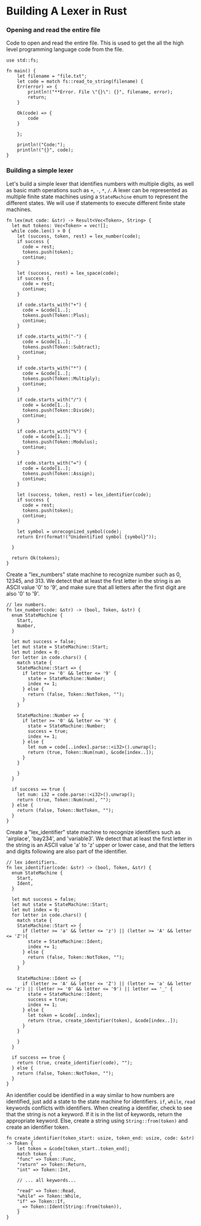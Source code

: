 # Building A Lexer in Rust

### Opening and read the entire file

Code to open and read the entire file. This is used to get the all the high level programming language code
from the file.

```
use std::fs;

fn main() {
    let filename = "file.txt";
    let code = match fs::read_to_string(filename) {
    Err(error) => {
        println!("**Error. File \"{}\": {}", filename, error);
        return;
    }

    Ok(code) => {
        code
    } 

    };

    println!("Code:");
    println!("{}", code);
}
```

### Building a simple lexer

Let's build a simple lexer that identifies numbers with multiple digits, as well
as basic math operations such as `+`, `-`, `*`, `/`. A lexer can be represented as
multiple finite state machines using a `StateMachine` enum to represent the different states.
We will use if statements to execute different finite state machines.

```
fn lex(mut code: &str) -> Result<Vec<Token>, String> {
  let mut tokens: Vec<Token> = vec![];
  while code.len() > 0 {
    let (success, token, rest) = lex_number(code);
    if success {
      code = rest; 
      tokens.push(token);
      continue;
    } 
 
    let (success, rest) = lex_space(code);
    if success {
      code = rest;
      continue;
    }

    if code.starts_with("+") {
      code = &code[1..];
      tokens.push(Token::Plus);
      continue;
    }

    if code.starts_with("-") {
      code = &code[1..];
      tokens.push(Token::Subtract);
      continue;
    }

    if code.starts_with("*") {
      code = &code[1..];
      tokens.push(Token::Multiply);
      continue;
    }

    if code.starts_with("/") {
      code = &code[1..];
      tokens.push(Token::Divide);
      continue;
    }

    if code.starts_with("%") {
      code = &code[1..];
      tokens.push(Token::Modulus);
      continue;
    }

    if code.starts_with("=") {
      code = &code[1..];
      tokens.push(Token::Assign);
      continue;
    }

    let (success, token, rest) = lex_identifier(code);
    if success {
      code = rest;
      tokens.push(token);
      continue;
    }

    let symbol = unrecognized_symbol(code);
    return Err(format!("Unidentified symbol {symbol}"));

  }

  return Ok(tokens);
}
```

Create a "lex_numbers" state machine to recognize number such as 0, 12345, and 313. We
detect that at least the first letter in the string is an ASCII value '0' to '9', and make sure that
all letters after the first digit are also '0' to '9'.

```
// lex numbers.
fn lex_number(code: &str) -> (bool, Token, &str) {
  enum StateMachine {
    Start,
    Number,
  }

  let mut success = false;
  let mut state = StateMachine::Start;
  let mut index = 0;
  for letter in code.chars() {
    match state {
    StateMachine::Start => {
      if letter >= '0' && letter <= '9' {
        state = StateMachine::Number;
        index += 1;
      } else {
        return (false, Token::NotToken, "");
      }
    }

    StateMachine::Number => {
      if letter >= '0' && letter <= '9' {
        state = StateMachine::Number;
        success = true;
        index += 1;
      } else {
        let num = code[..index].parse::<i32>().unwrap();
        return (true, Token::Num(num), &code[index..]);
      }
    }

    }
  }

  if success == true {
    let num: i32 = code.parse::<i32>().unwrap();
    return (true, Token::Num(num), "");
  } else {
    return (false, Token::NotToken, "");
  }
}
```

Create a "lex_identifier" state machine to recognize identifiers such as 'airplace', 'bay234', and 'variable3'. We
detect that at least the first letter in the string is an ASCII value 'a' to 'z' upper or lower case, 
and that the letters and digits following are also part of the identifier.
```
// lex identifiers.
fn lex_identifier(code: &str) -> (bool, Token, &str) {
  enum StateMachine {
    Start,
    Ident,
  }

  let mut success = false;
  let mut state = StateMachine::Start;
  let mut index = 0;
  for letter in code.chars() {
    match state {
    StateMachine::Start => {
      if (letter >= 'a' && letter <= 'z') || (letter >= 'A' && letter <= 'Z'){
        state = StateMachine::Ident;
        index += 1;
      } else {
        return (false, Token::NotToken, "");
      }
    }

    StateMachine::Ident => {
      if (letter >= 'A' && letter <= 'Z') || (letter >= 'a' && letter <= 'z') || (letter >= '0' && letter <= '9') || letter == '_' {
        state = StateMachine::Ident;
        success = true;
        index += 1;
      } else {
        let token = &code[..index];
        return (true, create_identifier(token), &code[index..]);
      }
    }

    }
  }

  if success == true {
    return (true, create_identifier(code), "");
  } else {
    return (false, Token::NotToken, "");
  }
}
```

An identifier could be identified in a way similar to how numbers are identified, just add a state to the state machine
for identifiers. `if`, `while`, `read` keywords conflicts with identifiers. When creating a identifier, check to see that
the string is not a keyword. If it is in the list of keywords, return the appropriate keyword. Else, create a string
using `String::from(token)` and create an identifier token.

```
fn create_identifier(token_start: usize, token_end: usize, code: &str) -> Token {
    let token = &code[token_start..token_end];
    match token {
    "func" => Token::Func,
    "return" => Token::Return,
    "int" => Token::Int,

    // ... all keywords...

    "read" => Token::Read,
    "while" => Token::While,
    "if" => Token::If,
    _ => Token::Ident(String::from(token)),
    }
}
```
